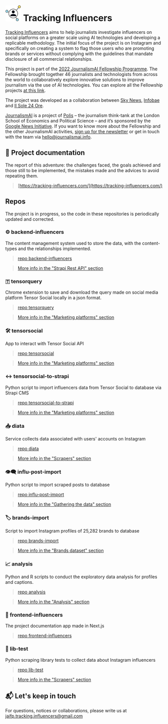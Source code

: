 # ![LOGO](https://github.com/jaifp-tracking-influencers/assets/raw/main/img/logo-50x50.png) Tracking Influencers

[Tracking Influencers](https://tracking-influencers.com/) aims to help journalists investigate influencers on social platforms on a greater scale using AI technologies and developing a replicable methodology. The initial focus of the project is on Instagram and specifically on creating a system to flag those users who are promoting brands or services without complying with the guidelines that mandate disclosure of all commercial relationships.

This project is part of the [2022 JournalismAI Fellowship Programme](https://www.lse.ac.uk/media-and-communications/polis/JournalismAI/Fellowship-Programme). The Fellowship brought together 46 journalists and technologists from across the world to collaboratively explore innovative solutions to improve journalism via the use of AI technologies. You can explore all the Fellowship projects [at this link](https://www.lse.ac.uk/media-and-communications/polis/JournalismAI/Fellowship-Programme).

The project was developed as a collaboration between [Sky News](https://news.sky.com/), [Infobae](https://www.infobae.com/) and [Il Sole 24 Ore](https://www.ilsole24ore.com/).

[JournalismAI](https://www.lse.ac.uk/media-and-communications/polis/JournalismAI) is a project of [Polis](https://www.lse.ac.uk/media-and-communications/polis) – the journalism think-tank at the London School of Economics and Political Science – and it’s sponsored by the [Google News Initiative](https://newsinitiative.withgoogle.com/). If you want to know more about the Fellowship and the other JournalismAI activities, [sign up for the newsletter](https://mailchi.mp/lse.ac.uk/journalismai) or get in touch with the team via hello@journalismai.info.

## 📃 Project documentation

The report of this adventure: the challenges faced, the goals achieved and those still to be implemented, the mistakes made and the advices to avoid repeating them.

> [https://tracking-influencers.com/](https://tracking-influencers.com/)

## Repos

The project is in progress, so the code in these repositories is periodically updated and corrected.

### ⚙️ backend-influencers

The content management system used to store the data, with the content-types and the relationships implemented.

> [repo backend-influencers](backend-influencers)

> [More info in the "Strapi Rest API" section](https://tracking-influencers.com/docs/gathering-data#strapi-rest-api)

### 🇹 tensorquery

Chrome extension to save and download the query made on social media platform Tensor Social locally in a json format.

> [repo tensorquery](tensorquery)

> [More info in the "Marketing platforms" section](https://tracking-influencers.com/docs/platform-and-accounts-selection#social-media-marketing-platforms)

### 🛠️ tensorsocial

App to interact with Tensor Social API

> [repo tensorsocial](tensorsocial)

> [More info in the "Marketing platforms" section](https://tracking-influencers.com/docs/platform-and-accounts-selection#social-media-marketing-platforms)

### ↔️ tensorsocial-to-strapi

Python script to import influencers data from Tensor Social to database via Strapi CMS

> [repo tensorsocial-to-strapi](tensorsocial-to-strapi)

> [More info in the "Marketing platforms" section](https://tracking-influencers.com/docs/platform-and-accounts-selection#social-media-marketing-platforms)

### 📥 diata

Service collects data associated with users' accounts on Instagram

> [repo diata](diata)

> [More info in the "Scrapers" section](https://tracking-influencers.com/docs/gathering-data#gathering-the-data)

### 👁️‍🗨️ influ-post-import

Python script to import scraped posts to database

> [repo influ-post-import](influ-post-import)

> [More info in the "Gathering the data" section](https://tracking-influencers.com/docs/gathering-data#gathering-the-data)

### 🏷️ brands-import

Script to import Instagram profiles of 25,282 brands to database

> [repo brands-import](brands-import)

> [More info in the "Brands dataset" section](https://tracking-influencers.com/docs/gathering-data#brands-dataset)

### 📈 analysis

Python and R scripts to conduct the exploratory data analysis for profiles and captions.

> [repo analysis](analysis)

> [More info in the "Analysis" section](https://tracking-influencers.com/docs/analysis)

### 📸 frontend-influencers

The project documentation app made in Next.js

> [repo frontend-influencers](frontend-influencers)

### 🔎 lib-test

Python scraping library tests to collect data about Instagram influencers

> [repo lib-test](lib-test)

> [More info in the "Scrapers" section](https://tracking-influencers.com/docs/gathering-data#gathering-the-data)

## 📬 Let's keep in touch

For questions, notices or collaborations, please write us at
[jaifp.tracking.influencers@gmail.com](mailto:jaifp.tracking.influencers@gmail.com)
